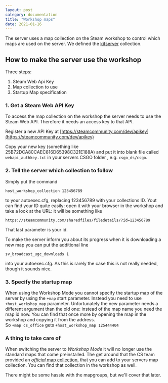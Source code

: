 ```yaml
---
layout: post
category: documentation
title: "Workshop maps"
date: 2021-01-16
---
```


The server uses a map collection on the Steam workshop to control which maps are used on the server. We defined the [kifserver](https://steamcommunity.com/sharedfiles/filedetails/?id=2187570436) collection.

## How to make the server use the workshop
Three steps:
1. Steam Web Api Key
2. Map collection to use
3. Startup Map specification


### 1. Get a  Steam Web API Key

To access the map collection on the workshop the server needs to use the Steam Web API. Therefore it needs an access key to that API.

Register a new API Key at [https://steamcommunity.com/dev/apikey](https://steamcommunity.com/dev/apikey)

Copy your new  key (something like 25B72DCA80CAEC816D65398C321E188A) and put it into blank file called `webapi_authkey.txt` in your servers CSGO folder , e.g. `csgo_ds/csgo`.


### 2. Tell the server which collection to follow
Simply put the command

```
host_workshop_collection 123456789
```

to your autoexec.cfg, replacing 123456789 with your collections ID. Yout can find your ID quite easily: open it with your browser in the workshop and take a look at the URL: it will be something like
```
https://steamcommunity.com/sharedfiles/filedetails/?id=123456789
```
That last parameter is your id.

To make the server inform you about its progress when it is downloading a new map you can put the additional line
```
sv_broadcast_ugc_downloads 1
```
into your autoexec.cfg. As this is rarely the case this is not really needed, though it sounds nice.

### 3. Specify the startup map

When using the Workshop Mode you cannot specify the startup map of the server by using the `+map` start parameter. Instead you need to use `+host_workshop_map` parameter. Unfortunately the new parameter needs a different argument than the old one: instead of the map name you need the map id now. You can find that once more by opening the map in the workshop and copying it from the address. <br>
So `+map cs_office` gets `+host_workshop_map 125444404`

### A thing to take care of

 When switching the server to _Workshop Mode_ it will no longer use the standard maps that come preinstalled. The get around that the CS team provided an [_official_ map collection](https://steamcommunity.com/sharedfiles/filedetails/?id=264837167), that you can add to your servers map collection. You can find that collection in the workshop as well.


There might be some hassle with the mapgroups, but we'll cover that later.
